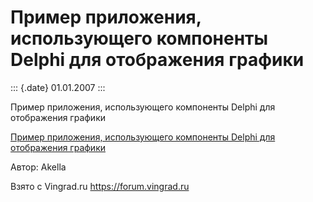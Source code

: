 Пример приложения, использующего компоненты Delphi для отображения графики
==========================================================================

::: {.date}
01.01.2007
:::

Пример приложения, использующего компоненты Delphi для отображения
графики

[Пример приложения, использующего компоненты Delphi для отображения
графики](/zip/10_1.zip)

Автор: Akella

Взято с Vingrad.ru <https://forum.vingrad.ru>
